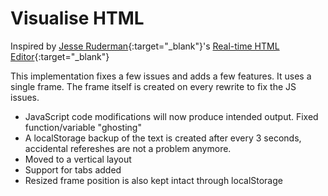 # Visualise HTML

Inspired by [Jesse Ruderman](http://www.squarefree.com/){:target="_blank"}'s [Real-time HTML Editor](http://htmledit.squarefree.com){:target="_blank"}

This implementation fixes a few issues and adds a few features. It uses a single frame. The frame itself is created on every rewrite to fix the JS issues.
* JavaScript code modifications will now produce intended output. Fixed function/variable "ghosting" 
* A localStorage backup of the text is created after every 3 seconds, accidental refereshes are not a problem anymore.
* Moved to a vertical layout
* Support for tabs added
* Resized frame position is also kept intact through localStorage
